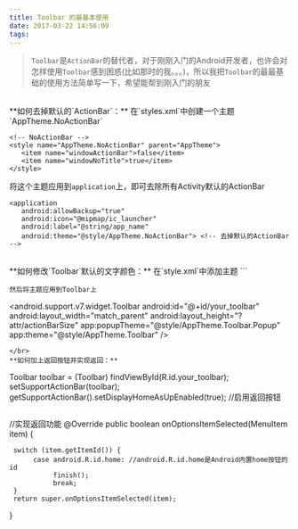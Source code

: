 ```yaml
---
title: Toolbar 的最基本使用
date: 2017-03-22 14:56:09
tags:
---
```

>`Toolbar`是`ActionBar`的替代者，对于刚刚入门的Android开发者，也许会对怎样使用`Toolbar`感到困惑(比如那时的我。。。)，所以我把`Toolbar`的最最基础的使用方法简单写一下，希望能帮到刚入门的朋友

</br>
**如何去掉默认的`ActionBar`：**
    在`styles.xml`中创建一个主题`AppTheme.NoActionBar`

 ```
<!-- NoActionBar -->
<style name="AppTheme.NoActionBar" parent="AppTheme">
    <item name="windowActionBar">false</item>
    <item name="windowNoTitle">true</item>
</style>
```
将这个主题应用到`application`上，即可去除所有Activity默认的ActionBar
 ```
<application
    android:allowBackup="true"
    android:icon="@mipmap/ic_launcher"
    android:label="@string/app_name"
    android:theme="@style/AppTheme.NoActionBar"> <!-- 去掉默认的ActionBar -->
```
</br>
**如何修改`Toolbar`默认的文字颜色：**
在`style.xml`中添加主题
 ```
<style name="AppTheme.Toolbar">
    <item name="colorControlNormal">#FFEFEFEF</item>
    <item name="android:textColorPrimary">#FFEFEFEF</item>
</style>

<style name="AppTheme.Toolbar.Popup">
     <item name="android:textColorPrimary">@android:color/black</item>
</style>
```
然后将主题应用到Toolbar上
```
<!-- 改变文字颜色 -->
<android.support.v7.widget.Toolbar
      android:id="@+id/your_toolbar"
      android:layout_width="match_parent"
      android:layout_height="?attr/actionBarSize"
      app:popupTheme="@style/AppTheme.Toolbar.Popup"
      app:theme="@style/AppTheme.Toolbar" />
```
</br> 
**如何加上返回按钮并实现返回：**
```
Toolbar toolbar = (Toolbar) findViewById(R.id.your_toolbar);
setSupportActionBar(toolbar);
getSupportActionBar().setDisplayHomeAsUpEnabled(true); //启用返回按钮
```

```
//实现返回功能
@Override
public boolean onOptionsItemSelected(MenuItem item) {

     switch (item.getItemId()) {
          case android.R.id.home: //android.R.id.home是Android内置home按钮的id
               finish();
               break;
     }
     return super.onOptionsItemSelected(item);
}
```